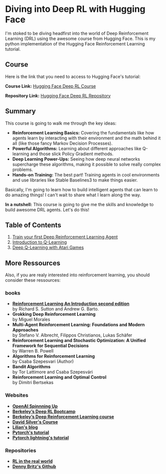 # Diving into Deep RL with Hugging Face

I'm stoked to be diving headfirst into the world of Deep Reinforcement Learning (DRL) using the awesome course from Hugging Face.
This is my python implementation of the Hugging Face Reinforcement Learning tutorial.

## Course

Here is the link that you need to access to Hugging Face's tutorial:

**Course Link:** [Hugging Face Deep RL Course](https://huggingface.co/learn/deep-rl-course/en/unit0/introduction)

**Repository Link:** [Hugging Face Deep RL Repository](https://github.com/huggingface/deep-rl-class)

## Summary

This course is going to walk me through the key ideas:

* **Reinforcement Learning Basics:**  Covering the fundamentals like how agents learn by interacting with their environment and the math behind it all (like those fancy Markov Decision Processes).
* **Powerful Algorithms:**  Learning about different approaches like Q-learning and those slick Policy Gradient methods. 
* **Deep Learning Power-Ups:**  Seeing how deep neural networks supercharge these algorithms, making it possible to solve really complex problems.
* **Hands-on Training:**  The best part! Training agents in cool environments and use libraries like Stable Baselines3 to make things easier.

Basically, I'm going to learn how to build intelligent agents that can learn to do amazing things! I can't wait to share what I learn along the way. 

**In a nutshell:** This course is going to give me the skills and knowledge to build awesome DRL agents. Let's do this!

## Table of Contents

1. [Train your first Deep Reinforcement Learning Agent](https://github.com/Lucien-MG/deep-rl-hugging-face/tree/main/units/unit_1)
2. [Introduction to Q-Learning](https://github.com/Lucien-MG/deep-rl-hugging-face/tree/main/units/unit_2)
3. [Deep Q-Learning with Atari Games](https://github.com/Lucien-MG/deep-rl-hugging-face/tree/main/units/unit_3)

## More Ressources

Also, if you are realy interested into reinforcement learning, you should consider these ressources:

### books

* [**Reinforcement Learning An Introduction second edition**](http://incompleteideas.net/book/the-book.html)  
by Richard S. Sutton and Andrew G. Barto.
* **Grokking Deep Reinforcement Learning**  
by Miguel Morales
* **Multi-Agent Reinforcement Learning: Foundations and Modern Approaches**  
by Stefano V. Albrecht,  Filippos Christianos,  Lukas Schäfer
* **Reinforcement Learning and Stochastic Optimization: A Unified Framework for Sequential Decisions**  
by Warren B. Powell
* **Algorithms for Reinforcement Learning**  
by Csaba Szepesvari (Author)
* **Bandit Algorithms**  
by Tor Lattimore and Csaba Szepesvári
* **Reinforcement Learning and Optimal Control**  
by Dimitri Bertsekas

### Websites

* [**OpenAI Spinnning Up**](https://spinningup.openai.com/en/latest)
* [**Berkeley’s Deep RL Bootcamp**](https://sites.google.com/view/deep-rl-bootcamp/lectures)
* [**Berkeley’s Deep Reinforcement Learning course**](http://rail.eecs.berkeley.edu/deeprlcourse/)
* [**David Silver's Course**](https://www.davidsilver.uk/teaching/)
* [**Lilian's blog**](https://lilianweng.github.io/)
* [**Pytorch's tutorial**](https://pytorch.org/tutorials/intermediate/reinforcement_q_learning.html)
* [**Pytorch lightning's tutorial**](https://lightning.ai/docs/pytorch/stable/notebooks/lightning_examples/reinforce-learning-DQN.html)

### Repositories

* [**RL in the real world**](https://github.com/ugurkanates/awesome-real-world-rl)
* [**Denny Britz's Github**](https://github.com/dennybritz/reinforcement-learning)
